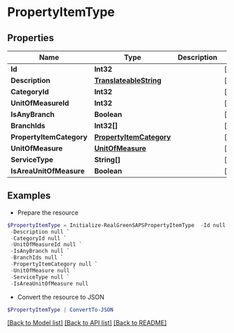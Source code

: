 # PropertyItemType
## Properties

Name | Type | Description | Notes
------------ | ------------- | ------------- | -------------
**Id** | **Int32** |  | [optional] 
**Description** | [**TranslateableString**](TranslateableString.md) |  | [optional] 
**CategoryId** | **Int32** |  | [optional] 
**UnitOfMeasureId** | **Int32** |  | [optional] 
**IsAnyBranch** | **Boolean** |  | [optional] 
**BranchIds** | **Int32[]** |  | [optional] 
**PropertyItemCategory** | [**PropertyItemCategory**](PropertyItemCategory.md) |  | [optional] 
**UnitOfMeasure** | [**UnitOfMeasure**](UnitOfMeasure.md) |  | [optional] 
**ServiceType** | **String[]** |  | [optional] 
**IsAreaUnitOfMeasure** | **Boolean** |  | [optional] 

## Examples

- Prepare the resource
```powershell
$PropertyItemType = Initialize-RealGreenSAPSPropertyItemType  -Id null `
 -Description null `
 -CategoryId null `
 -UnitOfMeasureId null `
 -IsAnyBranch null `
 -BranchIds null `
 -PropertyItemCategory null `
 -UnitOfMeasure null `
 -ServiceType null `
 -IsAreaUnitOfMeasure null
```

- Convert the resource to JSON
```powershell
$PropertyItemType | ConvertTo-JSON
```

[[Back to Model list]](../README.md#documentation-for-models) [[Back to API list]](../README.md#documentation-for-api-endpoints) [[Back to README]](../README.md)

